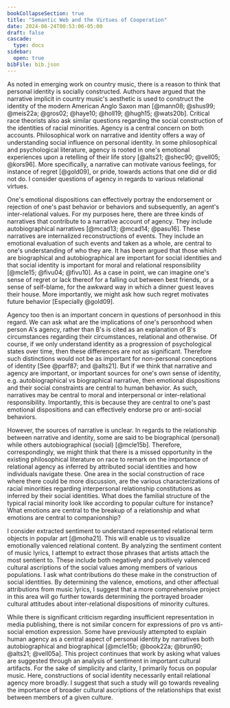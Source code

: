 ```yaml
---
bookCollapseSection: true
title: "Semantic Web and the Virtues of Cooperation"
date: 2024-06-24T00:53:06-05:00
draft: false
cascade:
  type: docs
sidebar:
  open: true
bibFile: bib.json
---
```


As noted in emerging work on country music, there is a reason to think that personal identity is socially constructed. Authors have argued that the narrative implicit in country music's aesthetic is used to construct the identity of the modern American Anglo Saxon man [@mann08; @shus99; @meis22a; @gros02; @haye10; @holl19; @hugh15; @wats20b]. Critical race theorists also ask similar questions regarding the social construction of the identities of racial minorities. Agency is a central concern on both accounts. Philosophical work on narrative and identity offers a way of understanding social influence on personal identity. In some philosophical and psychological literature, agency is rooted in one's emotional experiences upon a retelling of their life story [@alts21; @shec90; @vell05; @kors96]. More specifically, a narrative can motivate various feelings, for instance of regret [@gold09], or pride, towards actions that one did or did not do. I consider questions of agency in regards to various relational virtues.

One's emotional dispositions can effectively portray the endorsement or rejection of one's past behavior or behaviors and subsequently, an agent's inter-relational values. For my purposes here, there are three kinds of narratives that contribute to a narrative account of agency. They include autobiographical narratives [@mcad13; @mcad14; @pasu16]. These narratives are internalized reconstructions of events. They include an emotional evaluation of such events and taken as a whole, are central to one's understanding of who they are. It has been argued that those which are biographical and autobiographical are important for social identities and that social identity is important for moral and relational responsibility [@mcle15; @fivu04; @fivu10]. As a case in point, we can imagine one's sense of regret or lack thereof for a falling out between best friends, or a sense of self-blame, for the awkward way in which a dinner guest leaves their house. More importantly, we might ask how such regret motivates future behavior [Especially @gold09].

Agency too then is an important concern in questions of personhood in this regard. We can ask what are the implications of one's personhood when person A's agency, rather than B's is cited as an explanation of B's circumstances regarding their circumstances, relational and otherwise. Of course, if we only understand identity as a progression of psychological states over time, then these differences are not as significant. Therefore such distinctions would not be as important for non-personal conceptions of identity [See @parf87; and @alts21]. But if we think that narrative and agency are important, or important sources for one's own sense of identity, e.g. autobiographical vs biographical narrative, then emotional dispositions and their social constraints are central to human behavior. As such, narratives may be central to moral and interpersonal or inter-relational responsibility. Importantly, this is because they are central to one's past emotional dispositions and can effectively endorse pro or anti-social behaviors.

However, the sources of narrative is unclear. In regards to the relationship between narrative and identity, some are said to be biographical (personal) while others autobiographical (social) [@mcle15b]. Therefore, correspondingly, we might think that there is a missed opportunity in the existing philosophical literature on race to remark on the importance of relational agency as inferred by attributed social identities and how individuals navigate these. One area in the social construction of race where there could be more discussion, are the various characterizations of racial minorities regarding interpersonal relationship constitutions as inferred by their social identities. What does the familial structure of the typical racial minority look like according to popular culture for instance? What emotions are central to the breakup of a relationship and what emotions are central to companionship?

I consider extracted sentiment to understand represented relational term objects in popular art [@moha21]. This will enable us to visualize emotionally valenced relational content. By analyzing the sentiment content of music lyrics, I attempt to extract those phrases that artists attach the most sentient to. These include both negatively and positively valenced cultural ascriptions of the social values among members of various populations. I ask what contributions do these make in the construction of social identities. By determining the valence, emotions, and other affectual attributions from music lyrics, I suggest that a more comprehensive project in this area will go further towards determining the portrayed broader cultural attitudes about inter-relational dispositions of minority cultures.

While there is significant criticism regarding insufficient representation in media publishing, there is not similar concern for expressions of pro vs anti-social emotion expression. Some have previously attempted to explain human agency as a central aspect of personal identity by narratives both autobiographical and biographical [@mcle15b; @book22a; @brun90; @alts21; @vell05a]. This project continues that work by asking what values are suggested through an analysis of sentiment in important cultural artifacts. For the sake of simplicity and clarity, I primarily focus on popular music. Here, constructions of social identity necessarily entail relational agency more broadly. I suggest that such a study will go towards revealing the importance of broader cultural ascriptions of the relationships that exist between members of a given culture.
